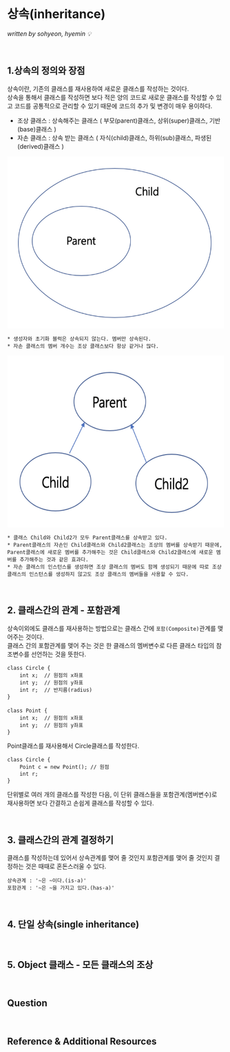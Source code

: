 # 상속(inheritance)
*written by sohyeon, hyemin 💡*

<br>

## 1.상속의 정의와 장점
상속이란, 기존의 클래스를 재사용하여 새로운 클래스를 작성하는 것이다.  
상속을 통해서 클래스를 작성하면 보다 적은 양의 코드로 새로운 클래스를 작성할 수 있고 코드를 공통적으로 관리할 수 있기 때문에 코드의 추가 및 변경이 매우 용이하다.  

* 조상 클래스 : 상속해주는 클래스 ( 부모(parent)클래스, 상위(super)클래스, 기반(base)클래스 )
* 자손 클래스 : 상속 받는 클래스 ( 자식(child)클래스, 하위(sub)클래스, 파생된(derived)클래스 )

<img src="./resources/inheritance.png" height="400px" align="center">

```
* 생성자와 초기화 블럭은 상속되지 않는다. 멤버만 상속된다.
* 자손 클래스의 멤버 개수는 조상 클래스보다 항상 같거나 많다.
```

<img src="./resources/inheritance1.png" height="400px" align="center">

```
* 클래스 Child와 Child2가 모두 Parent클래스를 상속받고 있다.
* Parent클래스의 자손인 Child클래스와 Child2클래스는 조상의 멤버를 상속받기 때문에, Parent클래스에 새로운 멤버를 추가해주는 것은 Child클래스와 Child2클래스에 새로운 멤버를 추가해주는 것과 같은 효과다.
* 자손 클래스의 인스턴스를 생성하면 조상 클래스의 멤버도 함께 생성되기 때문에 따로 조상 클래스의 인스턴스를 생성하지 않고도 조상 클래스의 멤버들을 사용할 수 있다.
```

<br>

## 2. 클래스간의 관계 - 포함관계
상속이외에도 클래스를 재사용하는 방법으로는 클래스 간에 `포함(Composite)`관계를 맺어주는 것이다.  
클래스 간의 포함관계를 맺어 주는 것은 한 클래스의 멤버변수로 다른 클래스 타입의 참조변수를 선언하는 것을 뜻한다.  

```
class Circle {
    int x;  // 원점의 x좌표
    int y;  // 원점의 y좌표
    int r;  // 반지름(radius)
}

class Point {
    int x;  // 원점의 x좌표
    int y;  // 원점의 y좌표
}
```
Point클래스를 재사용해서 Circle클래스를 작성한다.

```
class Circle {
    Point c = new Point(); // 원점
    int r;
}
```
단위별로 여러 개의 클래스를 작성한 다음, 이 단위 클래스들을 포함관계(멤버변수)로 재사용하면 보다 간결하고 손쉽게 클래스를 작성할 수 있다.

<br>

## 3. 클래스간의 관계 결정하기
클래스를 작성하는데 있어서 상속관계를 맺어 줄 것인지 포함관계를 맺어 줄 것인지 결정하는 것은 때때로 혼돈스러울 수 있다.
```
상속관계 : '~은 ~이다.(is-a)'
포함관계 : '~은 ~을 가지고 있다.(has-a)'
```

<br>

## 4. 단일 상속(single inheritance)

<br>

## 5. Object 클래스 - 모든 클래스의 조상

<br>

## Question

<br>

## Reference & Additional Resources

